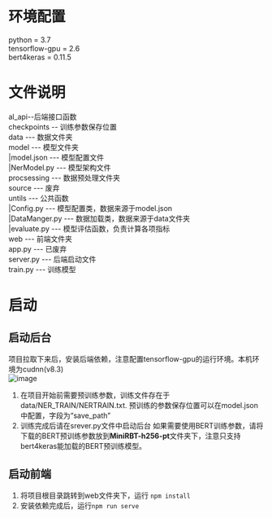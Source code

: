 # 环境配置
python = 3.7  
tensorflow-gpu = 2.6  
bert4keras = 0.11.5  

# 文件说明
al_api--后端接口函数  
checkpoints -- 训练参数保存位置  
data --- 数据文件夹  
model --- 模型文件夹  
 |model.json --- 模型配置文件  
 |NerModel.py --- 模型架构文件  
procsessing --- 数据预处理文件夹  
source --- 废弃  
untils --- 公共函数  
  |Config.py --- 模型配置类，数据来源于model.json  
  |DataManger.py --- 数据加载类，数据来源于data文件夹  
  |evaluate.py --- 模型评估函数，负责计算各项指标  
web --- 前端文件夹  
app.py --- 已废弃  
server.py --- 后端启动文件  
train.py --- 训练模型  

# 启动
## 启动后台
项目拉取下来后，安装后端依赖，注意配置tensorflow-gpu的运行环境。本机环境为cudnn(v8.3)  
![image](https://github.com/guohao225/TangProject/assets/80250472/6cb63578-6800-4e31-871d-9d685e42f253)
1. 在项目开始前需要预训练参数，训练文件存在于data/NER_TRAIN/NERTRAIN.txt. 预训练的参数保存位置可以在model.json中配置，字段为“save_path”
2. 训练完成后请在srever.py文件中启动后台
如果需要使用BERT训练参数，请将下载的BERT预训练参数放到**MiniRBT-h256-pt**文件夹下，注意只支持bert4keras能加载的BERT预训练模型。
## 启动前端
1. 将项目根目录跳转到web文件夹下，运行  `npm install`
2. 安装依赖完成后，运行`npm run serve` 
